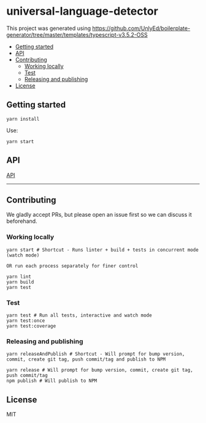# universal-language-detector

This project was generated using https://github.com/UnlyEd/boilerplate-generator/tree/master/templates/typescript-v3.5.2-OSS

<!-- toc -->

- [Getting started](#getting-started)
- [API](#api)
- [Contributing](#contributing)
  * [Working locally](#working-locally)
  * [Test](#test)
  * [Releasing and publishing](#releasing-and-publishing)
- [License](#license)

<!-- tocstop -->

## Getting started

```
yarn install
```

Use:

```
yarn start
```

## API

[API](./API.md)

---

## Contributing

We gladly accept PRs, but please open an issue first so we can discuss it beforehand.

### Working locally

```
yarn start # Shortcut - Runs linter + build + tests in concurrent mode (watch mode)

OR run each process separately for finer control

yarn lint
yarn build
yarn test
```

### Test

```
yarn test # Run all tests, interactive and watch mode
yarn test:once
yarn test:coverage
```

### Releasing and publishing

```
yarn releaseAndPublish # Shortcut - Will prompt for bump version, commit, create git tag, push commit/tag and publish to NPM

yarn release # Will prompt for bump version, commit, create git tag, push commit/tag
npm publish # Will publish to NPM
```

## License

MIT
